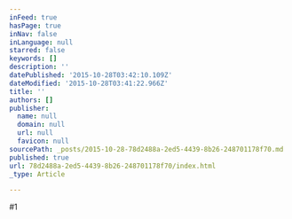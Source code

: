 ```yaml
---
inFeed: true
hasPage: true
inNav: false
inLanguage: null
starred: false
keywords: []
description: ''
datePublished: '2015-10-28T03:42:10.109Z'
dateModified: '2015-10-28T03:41:22.966Z'
title: ''
authors: []
publisher:
  name: null
  domain: null
  url: null
  favicon: null
sourcePath: _posts/2015-10-28-78d2488a-2ed5-4439-8b26-248701178f70.md
published: true
url: 78d2488a-2ed5-4439-8b26-248701178f70/index.html
_type: Article

---
```

\#1